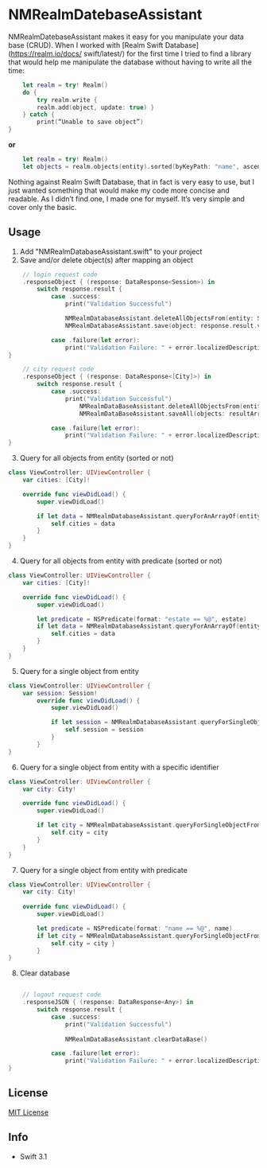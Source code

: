 # NMRealmDatebaseAssistant

NMRealmDatebaseAssistant makes it easy for you manipulate your data base (CRUD). When I worked with [Realm Swift Database](https://realm.io/docs/ swift/latest/) for the first time I tried to find a library that would help me manipulate the database without having to write all the time:

```swift
    let realm = try! Realm()
    do {
        try realm.write {
        realm.add(object, update: true) }
    } catch {
        print(“Unable to save object”)
}
```

**or**

```swift
    let realm = try! Realm()
    let objects = realm.objects(entity).sorted(byKeyPath: "name", ascending: true) 
```

Nothing against Realm Swift Database, that in fact is very easy to use, but I just wanted something that would make my code more concise and readable. As I didnʼt find one, I made one for myself. Itʼs very simple and cover only the basic.

## Usage

1. Add "NMRealmDatabaseAssistant.swift" to your project
2. Save and/or delete object(s) after mapping an object

```swift
    // login request code
    .responseObject { (response: DataResponse<Session>) in
        switch response.result {
            case .success: 
                print("Validation Successful")

                NMRealmDatabaseAssistant.deleteAllObjectsFrom(entity: Session.self)
                NMRealmDatabaseAssistant.save(object: response.result.value!)

            case .failure(let error):
                print("Validation Failure: " + error.localizedDescription)
}
```

```swift
    // city request code
    .responseObject { (response: DataResponse<[City]>) in
        switch response.result {
            case .success:
                print("Validation Successful")
                    NMRealmDataBaseAssistant.deleteAllObjectsFrom(entity: City.self)
                    NMRealmDataBaseAssistant.saveAll(objects: resultArray)

            case .failure(let error):
                print("Validation Failure: " + error.localizedDescription)
}
```

3. Query for all objects from entity (sorted or not)

```swift
class ViewController: UIViewController {
    var cities: [City]!

    override func viewDidLoad() {
        super.viewDidLoad()

        if let data = NMRealmDatabaseAssistant.queryForAnArrayOf(entity: City.self, sortedByKeyPath: "name") {
            self.cities = data
        }
    }
}
```

4. Query for all objects from entity with predicate (sorted or not)

```swift
class ViewController: UIViewController {
    var cities: [City]!

    override func viewDidLoad() {
        super.viewDidLoad()

        let predicate = NSPredicate(format: "estate == %@", estate)
        if let data = NMRealmDatabaseAssistant.queryForAnArrayOf(entity: City.self, withPredicate predicate: predicate, sortedByKeyPath: nil) {
            self.cities = data
        }
    }
}
```

5. Query for a single object from entity

```swift
class ViewController: UIViewController {
    var session: Session!
        override func viewDidLoad() {
            super.viewDidLoad()

            if let session = NMRealmDatabaseAssistant.queryForSingleObjectFrom(entity: Session.self) {
                self.session = session
            }
        }
}
```

6. Query for a single object from entity with a specific identifier

```swift
class ViewController: UIViewController {
    var city: City!

    override func viewDidLoad() {
        super.viewDidLoad()

        if let city = NMRealmDatabaseAssistant.queryForSingleObjectFrom(entity: City.self, withId: 1234) {
            self.city = city
        }
    }
}
```

7. Query for a single object from entity with predicate

```swift
class ViewController: UIViewController {
    var city: City!
    
    override func viewDidLoad() {
        super.viewDidLoad()

        let predicate = NSPredicate(format: "name == %@", name)
        if let city = NMRealmDatabaseAssistant.queryForSingleObjectFrom(entity: City.self, withPredicate: predicate) {
            self.city = city }
        }
}
```

8. Clear database

```swift

    // logout request code
    .responseJSON { (response: DataResponse<Any>) in
        switch response.result {
            case .success:
                print("Validation Successful")
                
                NMRealmDataBaseAssistant.clearDataBase()

            case .failure(let error):
                print("Validation Failure: " + error.localizedDescription)
}
```

## License

[MIT License](url)

## Info

- Swift 3.1

